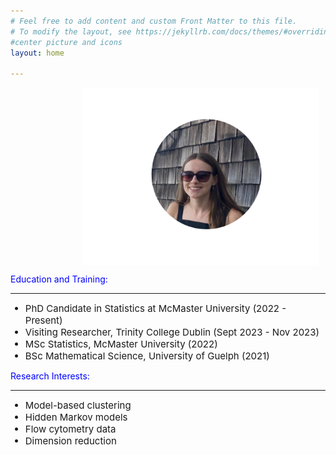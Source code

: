 ```yaml
---
# Feel free to add content and custom Front Matter to this file.
# To modify the layout, see https://jekyllrb.com/docs/themes/#overriding-theme-defaults
#center picture and icons
layout: home

---
```

<head>
    <meta charset="UTF-8">
    <meta name="viewport" content="width=device-width, initial-scale=1.0">
    <title>Move Image</title>
    <style>
    img {
        display: block; /* Ensures no extra space below the image */
        margin: 0; /* Removes any default margin */
    }
    .social-media-list {
        list-style: none; /* Removes bullet points */
        padding: 0; /* Removes padding */
        margin: 0; /* Removes margin */
        display: flex; /* Optional: Aligns icons in a row */
    }
    .social-media-list a {
        margin-left: 5px; /* Optional: Adds space between icons */
    }
    .social-media-list i {
        vertical-align: middle; /* Aligns icons properly */
    }
    .move-right {
            margin-left: 115px; /* Adjust the value to move it more or less */
    }
    .move-up {
            margin-bottom: 100px; /* Adjust the value to move it more or less */
    }
    .move-right-more {
            margin-left: 335px; /* Adjust the value to move it more or less */
    }
    .icon {
            margin: 0; /* Remove default margin */
            padding: 0; /* Remove default padding */
            display: inline-block; /* Ensure they are treated as block elements */
            vertical-align: top;
    }
    </style>
 </head>

<link rel="stylesheet" href="https://www.w3schools.com/w3css/4/w3.css">
<link rel="stylesheet" href="https://cdnjs.cloudflare.com/ajax/libs/font-awesome/4.7.0/css/font-awesome.min.css">

<body>

<img src="Untitled.png" alt="Paris" class="move-right" style="width:75%;" >



<p><span style="color:blue">Education and Training:</span></p>
<hr>
<ul>
<li style="font-size:15px; ">PhD Candidate in Statistics at McMaster University (2022 - Present)</li>
<li style="font-size:15px; ">Visiting Researcher, Trinity College Dublin (Sept 2023 - Nov 2023)</li>
<li style="font-size:15px; ">MSc Statistics, McMaster University (2022)</li>
<li style="font-size:15px; ">BSc Mathematical Science, University of Guelph (2021)</li>
</ul>

<p><span style="color:blue">Research Interests:</span></p>
<hr>
<ul>
<li style="font-size:15px; ">Model-based clustering</li>
<li style="font-size:15px; ">Hidden Markov models</li>
<li style="font-size:15px; ">Flow cytometry data</li>
<li style="font-size:15px; ">Dimension reduction</li>
</ul>


<ul class="social-media-list">

<a href="https://github.com/mneal4"><i class="fa fa-github " style="font-size:24px"></i></a>
<a href="https://ca.linkedin.com/in/mackenzie-neal-a02060136"><i class="fa fa-linkedin icon" style="font-size:24px"></i></a>
<a href="https://g.co/kgs/U8Q58Mv"><i class="fa fa-graduation-cap icon" style="font-size:24px"></i></a>
</ul>

</body>
